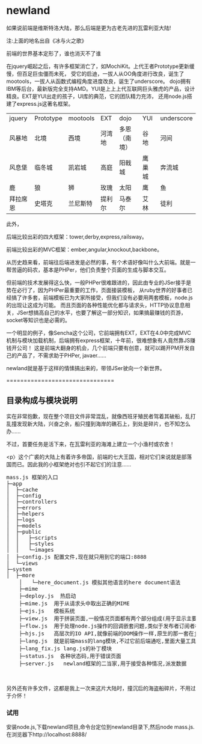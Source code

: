 newland
===============================

<p>如果说前端是维斯特洛大陆，那么后端是更为古老先进的瓦雷利亚大陆!</p>
<p>注:上面的地名出自《冰与火之歌》</p>

<p>前端的世界基本定形了，谁也消灭不了谁</p>
<p>在jquery崛起之后，有许多框架消亡了，如MochiKit。上代王者Prototype更新缓慢，但百足巨虫僵而未死，
    受它的启迪，一拔人从OO角度进行改良，诞生了mootools，一拔人从函数式编程角度进度改良，诞生了underscore。
    dojo拥有IBM等后台，最新版完全支持AMD。YUI是上上上代互联网巨头雅虎的产品，设计精良。EXT是YUI出走的孩子，UI库的典范，它的团队精力充沛，
    还用node.js搭建了express.js这著名框架。</p>
<table width="100%">
    <tr>
        <td>jquery</td><td>Prototype</td><td>mootools</td><td>EXT </td><td>dojo</td><td>YUI</td><td>underscore</td>
    </tr>
    <tr>
        <td>风暴地</td><td>北境</td><td>西境</td><td>河湾地 </td><td>多恩（南境）</td><td>谷地</td><td>河间</td>
    </tr>
    <tr>
        <td>风息堡</td><td>临冬城</td><td>凯岩城</td><td>高庭 </td><td>阳戟城</td><td>鹰巢城</td><td>奔流城</td>
    </tr>
    <tr>
        <td>鹿</td><td>狼</td><td>狮</td><td>玫瑰</td><td>太阳</td><td>鹰</td><td>鱼</td>
    </tr>
    <tr>
        <td>拜拉席恩</td><td>史塔克</td><td>兰尼斯特</td><td>提利尔</td><td>马泰尔</td><td>艾林</td><td>徒利</td>
    </tr>

</table>
<p>此外，</p>
<p>后端比较出彩的四大框架：tower,derby,express,railsway。</p>
<p>前端比较出彩的MVC框架：ember,angular,knockout,backbone。</p>

<p>从历史趋来看，前端往后端进发是必然的事，有个术语好像叫什么大前端。就是一帮苦逼的码农，基本是PHPer，他们负责整个页面的生成与脚本交互。</p>
<p>但前端的技术发展得这么快，一般PHPer很难跟进的，因此由专业的JSer接手是势在必行了，因为PHPer最重要的工作，页面接装模板，
从ruby世界的好事者已经搞了许多套，前端模板已为大家所接受，但我们没有必要用两套模板，node.js的出现让这成为可能。
而且页面的各种性能优化都与请求头，HTTP协议息息相关，JSer想搞高自己的水平，也要了解这一部分知识，如果搞最赚钱的页游，socket等知识也是必需的。</p>

<p>一个明显的例子，像Sencha这个公司，它前端拥有EXT，EXT在4.0中完成MVC机制与模块加载机制，后端拥有express框架，十年前，很难想象有人竟然靠JS赚钱开公司！
这是前端大翻身的机会，几个前端只要有创意，就可以踢开PM开发自己的产品了，不需求助于PHPer, javaer……</p>

<p>newland就是基于这样的情愫搞出来的，带领JSer驶向一个新世界。</p>

===============================

<h2>目录构成与模块说明</h2>

<p>实在非常抱歉，现在整个项目文件非常混乱，就像西班牙殖民者驾着其破船，乱打乱撞发现新大陆，兴奋之余，船只撞到海岸的礁石上，到处是碎片，也不知怎么办……</p>

<p>不过，首要任务是活下来，在瓦雷利亚的海滩上建立一个小渔村或农舍！</p>

<p〉这个广裘的大陆上有着许多帝国，前端的七大王国，相对它们来说就是部落国而已。因此我的小框架绝对也引不起它们的注意……</p>
<pre>
mass.js 框架的入口
├─app
│  ├─cache
│  ├─config
│  ├─controllers
│  ├─errors
│  ├─helpers
│  ├─logs
│  ├─models
│  ├─public
│  │   ├─scripts
│  │   ├─styles
│  │   └─images
│  ├─config.js 配置文件,现在就只用到它的端口:8888
│  └─views
├─system
│  ├─more
    │   └─here_document.js 模拟其他语言的here document语法
    ├─mime
    ├─deploy.js  热启动
    ├─mime.js  用于从请求头中取出正确的MIME
    ├─ejs.js   模板系统
    ├─view.js  用于拼装页面,一般情况页面都有两个部分组成(用于显示主要内容的局部模板与布局用的全局模板)
    ├─flow.js  用于处理node.js操作的回调嵌套问题,类似于发布者订阅者模式
    ├─hjs.js   高层次的IO API,就像前端的DOM操作一样,原生的那一套在jQuery那样的API下黯然失色
    ├─lang.js  就是前端mass的lang模块,不过它前后端通吃,里面大量工具函数
    ├─lang_fix.js lang.js的补丁模块
    ├─status.js  各种状态码,用于错误页面
    ├─server.js   newland框架的二当家,用于接受各种情况,派发数据


</pre>
<p>另外还有许多文件，这都是我上一次来这片大陆时，撞沉后的海盗船碎片，不用过于介怀！</p>

<h3>试用</h3>
<p>安装node.js,下载newland项目,命令台定位到newland目录下,然后node mass.js.在浏览器下http://localhost:8888/</p>






